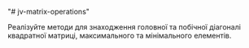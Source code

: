"# jv-matrix-operations" 

Реалізуйте методи для знаходження головної та побічної діагоналі квадратної матриці, максимального та мінімального елементів.